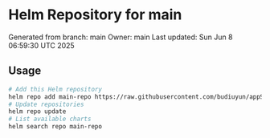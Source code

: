# Helm Repository for main
Generated from branch: main
Owner: main
Last updated: Sun Jun  8 06:59:30 UTC 2025

## Usage
```bash
# Add this Helm repository
helm repo add main-repo https://raw.githubusercontent.com/budiuyun/appStore/helm-main/
# Update repositories
helm repo update
# List available charts
helm search repo main-repo
```

